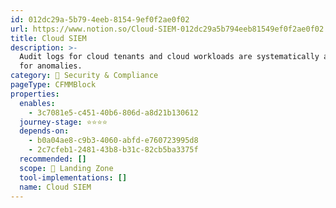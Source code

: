```yaml
---
id: 012dc29a-5b79-4eeb-8154-9ef0f2ae0f02
url: https://www.notion.so/Cloud-SIEM-012dc29a5b794eeb81549ef0f2ae0f02
title: Cloud SIEM
description: >-
  Audit logs for cloud tenants and cloud workloads are systematically analyzed
  for anomalies.
category: 🔖 Security & Compliance
pageType: CFMMBlock
properties:
  enables:
    - 3c7081e5-c451-40b6-806d-a8d21b130612
  journey-stage: ⭐️⭐️⭐️⭐️
  depends-on:
    - b0a04ae8-c9b3-4060-abfd-e760723995d8
    - 2c7cfeb1-2481-43b8-b31c-82cb5ba3375f
  recommended: []
  scope: 🛬 Landing Zone
  tool-implementations: []
  name: Cloud SIEM
---
```


